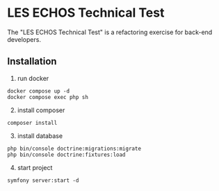 LES ECHOS Technical Test
========================

The "LES ECHOS Technical Test" is a refactoring exercise for back-end developers.


Installation
------------

1. run docker

```shell
docker compose up -d
docker compose exec php sh
```
2. install composer

```shell
composer install
```

3. install database
```shell
php bin/console doctrine:migrations:migrate
php bin/console doctrine:fixtures:load
```

4. start project
```shell
symfony server:start -d
```